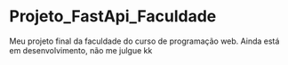 # Projeto_FastApi_Faculdade
Meu projeto final da faculdade do curso de programação web. Ainda está em desenvolvimento, não me julgue kk
